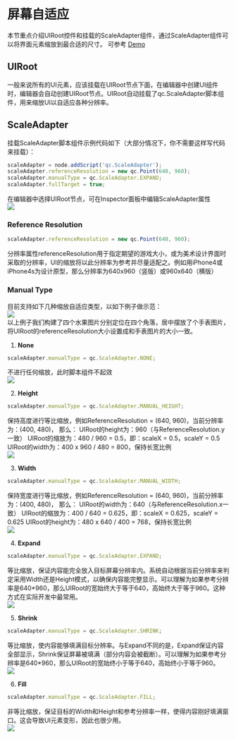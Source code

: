 # 屏幕自适应
本节重点介绍UIRoot控件和挂载的ScaleAdapter组件，通过ScaleAdapter组件可以将界面元素缩放到最合适的尺寸。
可参考 [Demo](http://engine.zuoyouxi.com/demo/Layout/uiroot_adapt/index.html)

## UIRoot
一般来说所有的UI元素，应该挂载在UIRoot节点下面，在编辑器中创建UI组件时，编辑器会自动创建UIRoot节点。UIRoot自动挂载了qc.ScaleAdapter脚本组件，用来缩放UI以自适应各种分辨率。

## ScaleAdapter
挂载ScaleAdapter脚本组件示例代码如下（大部分情况下，你不需要这样写代码来挂载）：
````javascript
scaleAdapter = node.addScript('qc.ScaleAdapter');
scaleAdapter.referenceResolution = new qc.Point(640, 960);
scaleAdapter.manualType = qc.ScaleAdapter.EXPAND;
scaleAdapter.fullTarget = true;
````

在编辑器中选择UIRoot节点，可在Inspector面板中编辑ScaleAdapter属性   
![](images/scale_adapter.png)

### Reference Resolution
````javascript
scaleAdapter.referenceResolution = new qc.Point(640, 960);
````
分辨率属性referenceResolution用于指定期望的游戏大小，或为美术设计界面时采取的分辨率，UI的缩放将以此分辨率为参考并尽量适配之。例如用iPhone4或iPhone4s为设计原型，那么分辨率为640x960（竖版）或960x640（横版）

### Manual Type
目前支持如下几种缩放自适应类型，以如下例子做示范：    
![](images/scale_adapter_sample.png)      
以上例子我们构建了四个水果图片分别定位在四个角落，居中摆放了个手表图片，将UIRoot的referenceResolution大小设置成和手表图片的大小一致。

1. **None**
````javascript
scaleAdapter.manualType = qc.ScaleAdapter.NONE;
````
不进行任何缩放，此时脚本组件不起效  
![](images/scale_adapter_none.png)

2. **Height**
````javascript
scaleAdapter.manualType = qc.ScaleAdapter.MANUAL_HEIGHT;
````
保持高度进行等比缩放，例如ReferenceResolution = (640, 960)，当前分辨率为：(400, 480)， 那么：
UIRoot的height为：960（与ReferenceResolution.y一致）
UIRoot的缩放为：480 / 960 = 0.5，即：scaleX = 0.5，scaleY = 0.5
UIRoot的width为：400 x 960 / 480 = 800，保持长宽比例   
![](images/scale_adapter_height.png)

3. **Width**
````javascript
scaleAdapter.manualType = qc.ScaleAdapter.MANUAL_WIDTH;
````
保持宽度进行等比缩放，例如ReferenceResolution = (640, 960)，当前分辨率为：(400, 480)， 那么：
UIRoot的width为：640（与ReferenceResolution.x一致）
UIRoot的缩放为：400 / 640 = 0.625，即：scaleX = 0.625，scaleY = 0.625
UIRoot的height为：480 x 640 / 400 = 768，保持长宽比例  
![](images/scale_adapter_width.png)

4. **Expand**
````javascript
scaleAdapter.manualType = qc.ScaleAdapter.EXPAND;
````
等比缩放，保证内容能完全放入目标屏幕分辨率内。系统自动根据当前分辨率来判定采用Width还是Height模式，以确保内容能完整显示。可以理解为如果参考分辨率是640*960，那么UIRoot的宽始终大于等于640，高始终大于等于960。这种方式在实际开发中最常用。   
![](images/scale_adapter_expand.png)

5. **Shrink**
````javascript
scaleAdapter.manualType = qc.ScaleAdapter.SHRINK;
````
等比缩放，使内容能够填满目标分辨率。与Expand不同的是，Expand保证内容全部显示，Shrink保证屏幕被填满（部分内容会被截断）。可以理解为如果参考分辨率是640*960，那么UIRoot的宽始终小于等于640，高始终小于等于960。       
![](images/scale_adapter_shrink.png)    

6. **Fill**
````javascript
scaleAdapter.manualType = qc.ScaleAdapter.FILL;
````
非等比缩放，保证目标的Width和Height和参考分辨率一样，使得内容刚好填满窗口。这会导致UI元素变形，因此也很少用。  
![](images/scale_adapter_fill.png)

